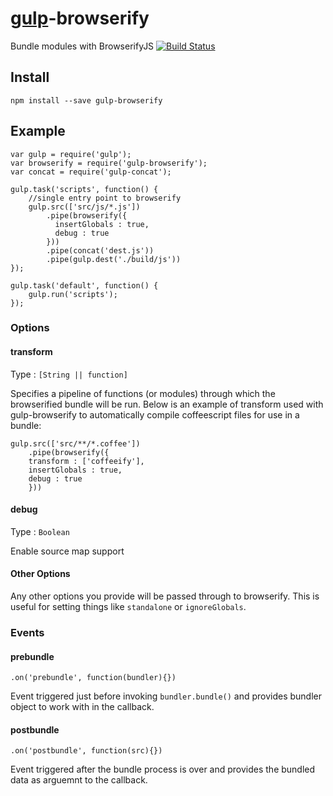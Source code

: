 [gulp](https://github.com/wearefractal/gulp)-browserify
===============

Bundle modules with BrowserifyJS
[![Build Status](https://travis-ci.org/deepak1556/gulp-browserify.png)](https://travis-ci.org/deepak1556/gulp-browserify)

## Install

```
npm install --save gulp-browserify
```

## Example

```
var gulp = require('gulp');
var browserify = require('gulp-browserify');
var concat = require('gulp-concat');

gulp.task('scripts', function() {
	//single entry point to browserify
	gulp.src(['src/js/*.js'])
		.pipe(browserify({
		  insertGlobals : true,
		  debug : true
		}))
		.pipe(concat('dest.js'))
		.pipe(gulp.dest('./build/js'))
});

gulp.task('default', function() {
	gulp.run('scripts');
});
```

### Options

#### transform

Type : `[String || function]`

Specifies a pipeline of functions (or modules) through which the browserified bundle will be run. Below is an example of transform used with gulp-browserify to automatically compile coffeescript files for use in a bundle:

```
gulp.src(['src/**/*.coffee'])
    .pipe(browserify({
	transform : ['coffeeify'],
	insertGlobals : true,
	debug : true
    }))
```

#### debug

Type : `Boolean`

Enable source map support

#### Other Options

Any other options you provide will be passed through to browserify. This is useful for setting things like `standalone` or `ignoreGlobals`.

### Events

#### prebundle

`.on('prebundle', function(bundler){})`

Event triggered just before invoking `bundler.bundle()` and provides bundler object to work with in the callback.

#### postbundle

`.on('postbundle', function(src){})`

Event triggered after the bundle process is over and provides the bundled data as arguemnt to the callback.
